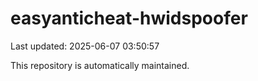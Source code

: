 # easyanticheat-hwidspoofer

Last updated: 2025-06-07 03:50:57

This repository is automatically maintained.
